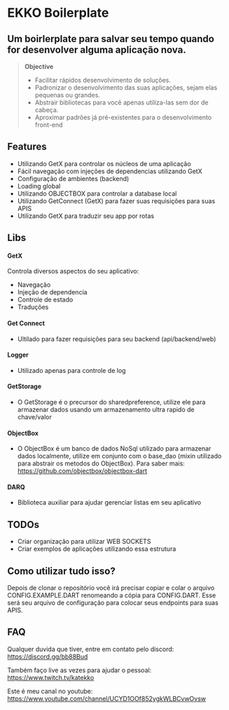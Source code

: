 # EKKO Boilerplate

## Um boirlerplate para salvar seu tempo quando for desenvolver alguma aplicação nova.  

>**Objective**  
> - Facilitar rápidos desenvolvimento de soluções.    
> - Padronizar o desenvolvimento das suas aplicações, sejam elas pequenas ou grandes.  
> - Abstrair bibliotecas para você apenas utiliza-las sem dor de cabeça.
> - Aproximar padrões já pré-existentes para o desenvolvimento front-end
  
## Features
- Utilizando GetX para controlar os núcleos de uma aplicação
- Fácil navegação com injeções de dependencias utilizando GetX
- Configuração de ambientes (backend)
- Loading global
- Utilizando OBJECTBOX para controlar a database local
- Utilizando GetConnect (GetX) para fazer suas requisições para suas APIS
- Utilizando GetX para traduzir seu app por rotas

## Libs
#### GetX
Controla diversos aspectos do seu aplicativo:
- Navegação
- Injeção de dependencia
- Controle de estado
- Traduções
#### Get Connect
- Ultilado para fazer requisições para seu backend (api/backend/web)
#### Logger
- Utilizado apenas para controle de log
#### GetStorage
- O GetStorage é o precursor do sharedpreference, utilize ele para armazenar dados usando um armazenamento ultra rapido de chave/valor
#### ObjectBox
- O ObjectBox é um banco de dados NoSql utilizado para armazenar dados localmente, utilize em conjunto com o base_dao (mixin utilizado para abstrair os metodos do ObjectBox). Para saber mais: https://github.com/objectbox/objectbox-dart
#### DARQ
- Biblioteca auxiliar para ajudar gerenciar listas em seu aplicativo

## TODOs
- Criar organização para utilizar WEB SOCKETS
- Criar exemplos de aplicações utilizando essa estrutura


## Como utilizar tudo isso?
Depois de clonar o repositório você irá precisar copiar e colar o arquivo CONFIG.EXAMPLE.DART renomeando a cópia para CONFIG.DART. Esse será seu arquivo de configuração para colocar seus endpoints para suas APIS.


## FAQ
Qualquer duvida que tiver, entre em contato pelo discord: https://discord.gg/bb88Bud

Também faço live as vezes para ajudar o pessoal: https://www.twitch.tv/katekko

Este é meu canal no youtube: https://www.youtube.com/channel/UCYD1OOf852ygkWLBCvwOvsw


